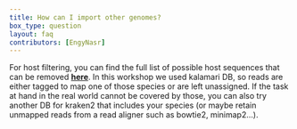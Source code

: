 ```yaml
---
title: How can I import other genomes?
box_type: question
layout: faq
contributors: [EngyNasr]
---
```


For host filtering, you can find the full list of possible host sequences that can be removed [__here__](https://github.com/lskatz/Kalamari/blob/master/src/Kalamari_v3.9.1.tsv). In this workshop we used kalamari DB, so reads are either tagged to map one of those species or are left unassigned. If the task at hand in the real world cannot be covered by those, you can also try another DB for kraken2 that includes your species (or maybe retain unmapped reads from a read aligner such as bowtie2, minimap2…).

